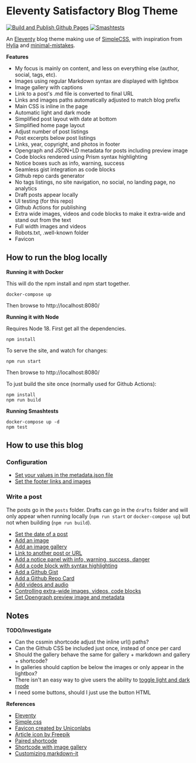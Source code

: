 # Eleventy Satisfactory Blog Theme 
[![Build and Publish Github Pages](https://github.com/mendhak/eleventy-satisfactory/actions/workflows/staticsite.yml/badge.svg?branch=main)](https://github.com/mendhak/eleventy-satisfactory/actions/workflows/staticsite.yml) [![Smashtests](https://github.com/mendhak/eleventy-satisfactory/actions/workflows/smashtests.yml/badge.svg)](https://github.com/mendhak/eleventy-satisfactory/actions/workflows/smashtests.yml)

An [Eleventy](https://11ty.dev) blog theme making use of [SimpleCSS](https://simplecss.org/), with inspiration from [Hylia](https://hylia.website) and [minimal-mistakes](https://mmistakes.github.io/minimal-mistakes/).  



**Features**

* My focus is mainly on content, and less on everything else (author, social, tags, etc).
* Images using regular Markdown syntax are displayed with lightbox
* Image gallery with captions
* Link to a post's .md file is converted to final URL
* Links and images paths automatically adjusted to match blog prefix
* Main CSS is inline in the page
* Automatic light and dark mode
* Simplified post layout with date at bottom
* Simplified home page layout
* Adjust number of post listings
* Post excerpts below post listings
* Links, year, copyright, and photos in footer
* Opengraph and JSON+LD metadata for posts including preview image
* Code blocks rendered using Prism syntax highlighting
* Notice boxes such as info, warning, success
* Seamless gist integration as code blocks
* Github repo cards generator
* No tags listings, no site navigation, no social, no landing page, no analytics
* Draft posts appear locally
* UI testing (for this repo)
* Github Actions for publishing
* Extra wide images, videos and code blocks to make it extra-wide and stand out from the text
* Full width images and videos
* Robots.txt, .well-known folder
* Favicon



## How to run the blog locally

**Running it with Docker**

This will do the npm install and npm start together. 

```
docker-compose up
```

Then browse to http://localhost:8080/


**Running it with Node**

Requires Node 18. First get all the dependencies. 

```
npm install
```

To serve the site, and watch for changes: 

```
npm run start
```

Then browse to http://localhost:8080/


To just build the site once (normally used for Github Actions): 

```
npm install
npm run build
```

**Running Smashtests**

```
docker-compose up -d
npm test
```


## How to use this blog

### Configuration

- [Set your values in the metadata.json file](https://code.mendhak.com/eleventy-satisfactory/edit-the-metadata/)
- [Set the footer links and images](https://code.mendhak.com/eleventy-satisfactory/set-footer-links/)

### Write a post

The posts go in the `posts` folder.  Drafts can go in the `drafts` folder and will only appear when running locally (`npm run start` or `docker-compose up`) but not when building (`npm run build`). 

- [Set the date of a post](https://code.mendhak.com/eleventy-satisfactory/set-date-of-post/)
- [Add an image](https://code.mendhak.com/eleventy-satisfactory/post-with-an-image/) 
- [Add an image gallery](https://code.mendhak.com/eleventy-satisfactory/post-with-a-gallery/)
- [Link to another post or URL](https://code.mendhak.com/eleventy-satisfactory/posting-links/)
- [Add a notice panel with info, warning, success, danger](https://code.mendhak.com/eleventy-satisfactory/post-notice/)
- [Add a code block with syntax highlighting](https://code.mendhak.com/eleventy-satisfactory/post-with-code/)
- [Add a Github Gist](https://code.mendhak.com/eleventy-satisfactory/post-with-github-gists/)
- [Add a Github Repo Card](https://code.mendhak.com/eleventy-satisfactory/github-repo-card/)   
- [Add videos and audio](https://code.mendhak.com/eleventy-satisfactory/post-with-iframes-videos-third-party/)
- [Controlling extra-wide images, videos, code blocks](https://code.mendhak.com/eleventy-satisfactory/extra-wide-full-width-images-videos/)
- [Set Opengraph preview image and metadata](https://code.mendhak.com/eleventy-satisfactory/opengraph-preview-data/)


## Notes

**TODO/Investigate**

- Can the cssmin shortcode adjust the inline url() paths? 
- Can the Github CSS be included just once, instead of once per card
- Should the gallery behave the same for gallery + markdown and gallery + shortcode? 
- In galleries should caption be below the images or only appear in the lightbox?
- There isn't an easy way to give users the ability to [toggle light and dark mode](https://github.com/mendhak/eleventy-satisfactory/issues/2)
- I need some buttons, should I just use the button HTML

**References**

- [Eleventy](https://www.11ty.dev/docs/)
- [Simple.css](https://github.com/kevquirk/simple.css/wiki)
- [Favicon created by Uniconlabs](https://www.flaticon.com/free-icons/website)
- [Article icon by Freepik](https://www.flaticon.com/free-icons/blog)
- [Paired shortcode](https://www.markllobrera.com/posts/eleventy-paired-shortcodes-and-markdown-rendering/)
- [Shortcode with image gallery](https://www.markllobrera.com/posts/eleventy-building-image-gallery-photoswipe/)
- [Customizing markdown-it](https://publishing-project.rivendellweb.net/customizing-markdown-it/)

